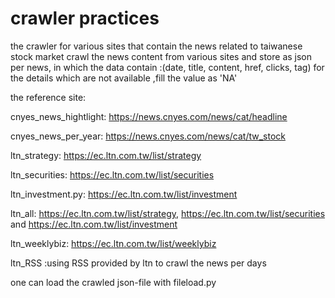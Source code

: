 # crawler practices
the crawler for various sites that contain the news related to taiwanese stock market
crawl the news content from various sites and store as json per news, in which the data contain :(date, title, content, href, clicks, tag)
for the details which are not available ,fill the value as 'NA'

the reference site:

cnyes_news_hightlight: https://news.cnyes.com/news/cat/headline

cnyes_news_per_year: https://news.cnyes.com/news/cat/tw_stock

ltn_strategy: https://ec.ltn.com.tw/list/strategy

ltn_securities: https://ec.ltn.com.tw/list/securities

ltn_investment.py: https://ec.ltn.com.tw/list/investment

ltn_all: https://ec.ltn.com.tw/list/strategy, https://ec.ltn.com.tw/list/securities and https://ec.ltn.com.tw/list/investment

ltn_weeklybiz: https://ec.ltn.com.tw/list/weeklybiz

ltn_RSS :using RSS provided by ltn to crawl the news per days

one can load the crawled json-file with fileload.py
